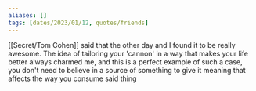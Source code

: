 ```yaml
---
aliases: []
tags: [dates/2023/01/12, quotes/friends]
---
```

 
[[Secret/Tom Cohen]] said that the other day and I found it to be really awesome. The idea of tailoring your 'cannon' in a way that makes your life better always charmed me, and this is a perfect example of such a case, you don't need to believe in a source of something to give it meaning that affects the way you consume said thing
